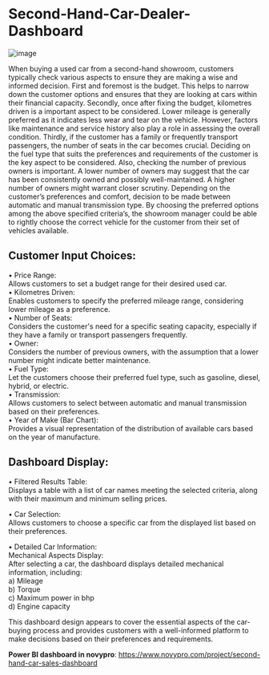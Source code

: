 # Second-Hand-Car-Dealer-Dashboard
![image](https://github.com/Banuvathyrr/Second-Hand-Car-Dealer-Power-BI-Dashboard/assets/145739539/d04ac00c-e7b0-4a4a-8ea9-13307921976d)


When buying a used car from a second-hand showroom, customers typically check various aspects to ensure they are making a wise and informed decision.
First and foremost is the budget. This helps to narrow down the customer options and ensures that they are looking at cars within their financial capacity.
Secondly, once after fixing the budget, kilometres driven is a important aspect to be considered. Lower mileage is generally preferred as it indicates less wear and tear on the vehicle. However, factors like maintenance and service history also play a role in assessing the overall condition.
Thirdly, if the customer has a family or frequently transport passengers, the number of seats in the car becomes crucial.
Deciding on the fuel type that suits the preferences and requirements of the customer is the key aspect to be considered. Also, checking the number of previous owners is important. A lower number of owners may suggest that the car has been consistently owned and possibly well-maintained. A higher number of owners might warrant closer scrutiny.
Depending on the customer’s preferences and comfort, decision to be made between automatic and manual transmission type. 
By choosing the preferred options among the above specified criteria’s, the showroom manager could be able to rightly choose the correct vehicle for the customer from their set of vehicles available. 


## Customer Input Choices:  
•	Price Range:  
Allows customers to set a budget range for their desired used car.  
•	Kilometres Driven:  
Enables customers to specify the preferred mileage range, considering lower mileage as a preference.  
•	Number of Seats:   
Considers the customer's need for a specific seating capacity, especially if they have a family or transport passengers frequently.  
•	Owner:  
Considers the number of previous owners, with the assumption that a lower number might indicate better maintenance.  
•	Fuel Type:  
Let the customers choose their preferred fuel type, such as gasoline, diesel, hybrid, or electric.  
•	Transmission:  
Allows customers to select between automatic and manual transmission based on their preferences.  
•	Year of Make (Bar Chart):  
Provides a visual representation of the distribution of available cars based on the year of manufacture.  


## Dashboard Display:  

•	Filtered Results Table:  
Displays a table with a list of car names meeting the selected criteria, along with their maximum and minimum selling prices.  

•	Car Selection:  
Allows customers to choose a specific car from the displayed list based on their preferences.  

•	Detailed Car Information:  
Mechanical Aspects Display:  
After selecting a car, the dashboard displays detailed mechanical information, including:  
a)	Mileage  
b)	Torque  
c)	Maximum power in bhp  
d)	Engine capacity  

This dashboard design appears to cover the essential aspects of the car-buying process and provides customers with a well-informed platform to make decisions based on their preferences and requirements.  


**Power BI dashboard in novypro**: https://www.novypro.com/project/second-hand-car-sales-dashboard
